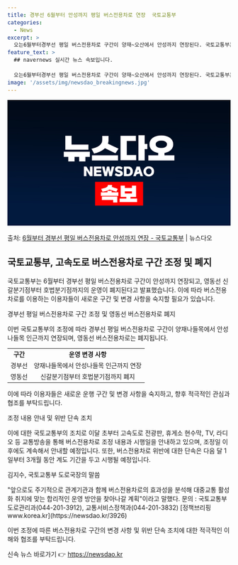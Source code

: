 ```yaml
---
title: 경부선 6월부터 안성까지 평일 버스전용차로 연장  국토교통부
categories:
  - News
excerpt: >
  오는6월부터경부선 평일 버스전용차로 구간이 양재~오산에서 안성까지 연장된다. 국토교통부는 다음 달부터 경부고…
feature_text: >
  ## navernews 실시간 뉴스 속보입니다.

  오는6월부터경부선 평일 버스전용차로 구간이 양재~오산에서 안성까지 연장된다. 국토교통부는 다음 달부터 경부고…
image: '/assets/img/newsdao_breakingnews.jpg'
---
```


![뉴스다오 속보](/assets/img/newsdao_breakingnews.jpg)

<p>출처: <a href="https://newsdao.kr/3926" rel="dofollow">6월부터 경부선 평일 버스전용차로 안성까지 연장 - 국토교통부</a> | 뉴스다오</p>

<h2 data-ke-size="size26">국토교통부, 고속도로 버스전용차로 구간 조정 및 폐지</h2>
국토교통부는 6월부터 경부선 평일 버스전용차로 구간이 안성까지 연장되고, 영동선 신갈분기점부터 호법분기점까지의 운영이 폐지된다고 발표했습니다. 이에 따라 버스전용차로를 이용하는 이용자들이 새로운 구간 및 변경 사항을 숙지할 필요가 있습니다.

<p data-ke-size="size16">경부선 평일 버스전용차로 구간 조정 및 영동선 버스전용차로 폐지</p>

이번 국토교통부의 조정에 따라 경부선 평일 버스전용차로 구간이 양재나들목에서 안성나들목 인근까지 연장되며, 영동선 버스전용차로는 폐지됩니다.

<table>
  <tr>
    <td style="text-align: center; height: 17px;"><b>구간</b></td>
    <td style="text-align: center; height: 17px;"><b>운영 변경 사항</b></td>
  </tr>
  <tr>
    <td style="text-align: center; height: 17px;">경부선</td>
    <td style="text-align: center; height: 17px;">양재나들목에서 안성나들목 인근까지 연장</td>
  </tr>
  <tr>
    <td style="text-align: center; height: 17px;">영동선</td>
    <td style="text-align: center; height: 17px;">신갈분기점부터 호법분기점까지 폐지</td>
  </tr>
</table>

이에 따라 이용자들은 새로운 운행 구간 및 변경 사항을 숙지하고, 향후 적극적인 관심과 협조를 부탁드립니다.

<p data-ke-size="size16">조정 내용 안내 및 위반 단속 조치</p>

이에 대한 국토교통부의 조치로 이달 초부터 고속도로 전광판, 휴게소 현수막, TV, 라디오 등 교통방송을 통해 버스전용차로 조정 내용과 시행일을 안내하고 있으며, 조정일 이후에도 계속해서 안내할 예정입니다. 또한, 버스전용차로 위반에 대한 단속은 다음 달 1일부터 3개월 동안 계도 기간을 두고 시행될 예정입니다.

<p data-ke-size="size16">김지수, 국토교통부 도로국장의 말씀</p>
"앞으로도 주기적으로 관계기관과 함께 버스전용차로의 효과성을 분석해 대중교통 활성화 취지에 맞는 합리적인 운영 방안을 찾아나갈 계획"이라고 말했다. 
문의 : 국토교통부 도로관리과(044-201-3912), 교통서비스정책과(044-201-3832) [정책브리핑 www.korea.kr](https://newsdao.kr/3926)

이번 조정에 따른 버스전용차로 구간의 변경 사항 및 위반 단속 조치에 대한 적극적인 이해와 협조를 부탁드립니다. 

신속 뉴스 바로가기 👉 <a href="https://newsdao.kr" rel="dofollow">https://newsdao.kr</a>


